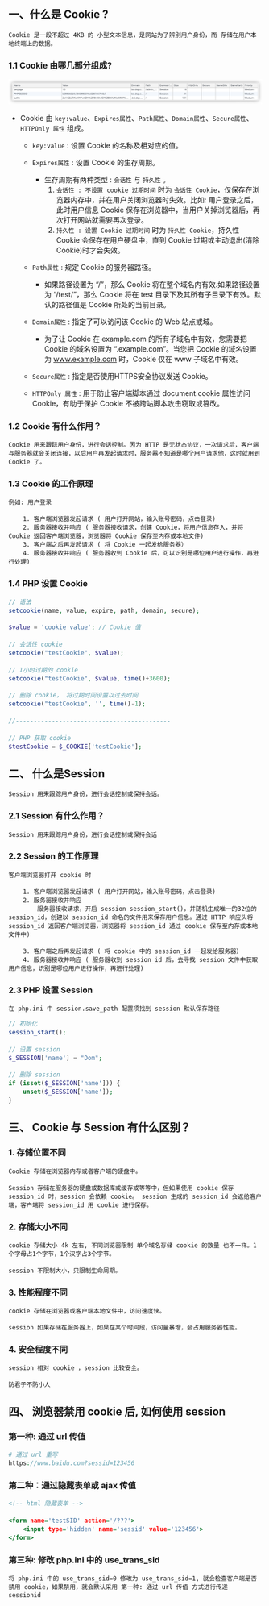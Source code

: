 ## 一、什么是 Cookie ?
    Cookie 是一段不超过 4KB 的 小型文本信息，是网站为了辨别用户身份，而 存储在用户本地终端上的数据。

### 1.1 Cookie 由哪几部分组成?
  ![img](./img/cookie.png ':size=90%')

 - Cookie 由 `key:value`、`Expires属性`、`Path属性`、`Domain属性`、`Secure属性`、`HTTPOnly 属性` 组成。

    - `key:value` : 设置 Cookie 的名称及相对应的值。

    - `Expires属性` : 设置 Cookie 的生存周期。

        - 生存周期有两种类型 : `会话性` 与 `持久性` 。
            1. `会话性 : 不设置 cookie 过期时间` 时为 `会话性 Cookie`，仅保存在浏览器内存中，并在用户关闭浏览器时失效。比如: 用户登录之后，此时用户信息 Cookie 保存在浏览器中，当用户关掉浏览器后，再次打开网站就需要再次登录。
            2. `持久性 : 设置 Cookie 过期时间` 时为 `持久性 Cookie`，持久性 Cookie 会保存在用户硬盘中，直到 Cookie 过期或主动退出(清除 Cookie)时才会失效。

    - `Path属性` : 规定 Cookie 的服务器路径。

        - 如果路径设置为 “/”，那么 Cookie 将在整个域名内有效.如果路径设置为 “/test/”，那么 Cookie 将在 test 目录下及其所有子目录下有效。默认的路径值是 Cookie 所处的当前目录。

    - `Domain属性` : 指定了可以访问该 Cookie 的 Web 站点或域。

        - 为了让 Cookie 在 example.com 的所有子域名中有效，您需要把 Cookie 的域名设置为 “.example.com”。当您把 Cookie 的域名设置为 www.example.com 时，Cookie 仅在 www 子域名中有效。

    - `Secure属性` : 指定是否使用HTTPS安全协议发送 Cookie。

    - `HTTPOnly 属性` : 用于防止客户端脚本通过 document.cookie 属性访问 Cookie，有助于保护 Cookie 不被跨站脚本攻击窃取或篡改。

### 1.2 Cookie 有什么作用？
    Cookie 用来跟踪用户身份，进行会话控制。因为 HTTP 是无状态协议，一次请求后，客户端与服务器就会关闭连接，以后用户再发起请求时，服务器不知道是哪个用户请求他，这时就用到 Cookie 了。

### 1.3 Cookie 的工作原理
    例如: 用户登录

        1. 客户端浏览器发起请求 ( 用户打开网站，输入账号密码，点击登录)
        2. 服务器接收并响应 ( 服务器接收请求，创建 Cookie，将用户信息存入，并将 Cookie 返回客户端浏览器，浏览器将 Cookie 保存至内存或本地文件)
        3. 客户端之后再发起请求 ( 将 Cookie 一起发给服务器）
        4. 服务器接收并响应 ( 服务器收到 Cookie 后，可以识别是哪位用户进行操作，再进行处理)

### 1.4 PHP 设置 Cookie
```php
// 语法
setcookie(name, value, expire, path, domain, secure);

$value = 'cookie value'; // Cookie 值

// 会话性 cookie
setcookie("testCookie", $value);

// 1小时过期的 cookie
setcookie("testCookie", $value, time()+3600);

// 删除 cookie， 将过期时间设置以过去时间
setcookie("testCookie", '', time()-1);

//-------------------------------------------

// PHP 获取 cookie
$testCookie = $_COOKIE['testCookie'];
```

## 二、 什么是Session
    Session 用来跟踪用户身份，进行会话控制或保持会话。

### 2.1 Session 有什么作用？
    Session 用来跟踪用户身份，进行会话控制或保持会话

### 2.2 Session 的工作原理
    客户端浏览器打开 cookie 时

        1. 客户端浏览器发起请求 ( 用户打开网站，输入账号密码，点击登录)
        2. 服务器接收并响应
            服务器接收请求，开启 session session_start()，并随机生成唯一的32位的 session_id，创建以 session_id 命名的文件用来保存用户信息。通过 HTTP 响应头将 session_id 返回客户端浏览器，浏览器将 session_id 通过 cookie 保存至内存或本地文件中)

        3. 客户端之后再发起请求 ( 将 cookie 中的 session_id 一起发给服务器）
        4. 服务器接收并响应 ( 服务器收到 session_id 后，去寻找 session 文件中获取用户信息，识别是哪位用户进行操作，再进行处理)

### 2.3 PHP 设置 Session
    在 php.ini 中 session.save_path 配置项找到 session 默认保存路径

```php
// 初始化
session_start();

// 设置 session
$_SESSION['name'] = "Dom";

// 删除 session
if (isset($_SESSION['name'])) {
    unset($_SESSION['name']);
}
```

## 三、 Cookie 与 Session 有什么区别？

### 1. 存储位置不同
    Cookie 存储在浏览器内存或者客户端的硬盘中。

    Session 存储在服务器的硬盘或数据库或缓存或等等中，但如果使用 cookie 保存 session_id 时，session 会依赖 cookie。 session 生成的 session_id 会返给客户端，客户端将 session_id 用 cookie 进行保存。

### 2. 存储大小不同
    cookie 存储大小 4k 左右, 不同浏览器限制 单个域名存储 cookie 的数量 也不一样。1个字母占1个字节，1个汉字占3个字节。

    session 不限制大小，只限制生命周期。

### 3. 性能程度不同
    cookie 存储在浏览器或客户端本地文件中，访问速度快。

    session 如果存储在服务器上，如果在某个时间段，访问量暴增，会占用服务器性能。

### 4. 安全程度不同
    session 相对 cookie ，session 比较安全。

    防君子不防小人

## 四、 浏览器禁用 cookie 后, 如何使用 session

### 第一种: 通过 url 传值
```php
# 通过 url 重写
https://www.baidu.com?sessid=123456
```

### 第二种：通过隐藏表单或 ajax 传值
```htm
<!-- html 隐藏表单 -->

<form name='testSID' action='/???'>
    <input type='hidden' name='sessid' value='123456'>
</form>
```

### 第三种: 修改 php.ini 中的 use_trans_sid
    将 php.ini 中的 use_trans_sid=0 修改为 use_trans_sid=1, 就会检查客户端是否禁用 cookie，如果禁用，就会默认采用 第一种: 通过 url 传值 方式进行传递 sessionid
